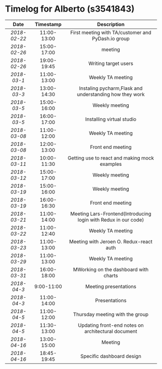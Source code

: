 # Timelog for Alberto (s3541843)

| Date         |   Timestamp | Description                                                       |
| :---:        |       :---: | :---:                                                             |
| *2018-02-22* | 11:00-13:00 | First meeting with TA/customer and PyDash.io group |
| *2018-02-26* | 15:00-17:00 | meeting |
| *2018-02-26* | 19:00-19:45 | Writing target users |
| *2018-03-1* | 11:00-13:00 | Weekly TA meeting |
| *2018-03-3* | 13:00-14:30 | Instaling pycharm,Flask and understanding how they work |
| *2018-03-5* | 15:00-16:00 | Weekly meeting |
| *2018-03-5* | 16:00-17:00 | Installing virtual studio  |
| *2018-03-08* | 11:00-12:00 | Weekly TA meeting |
| *2018-03-08* | 12:00-13:00 | Front end meeting |
| *2018-03-11* | 10:00-11:30 | Getting use to react and making mock examples |
| *2018-03-12* | 15:00-17:00 | Weekly meeting |
| *2018-03-19* | 15:00-16:00 | Weekly meeting |
| *2018-03-19* | 16:00-16:30 | Front end meeting |
| *2018-03-21* | 11:00-14:00 | Meeting Lars-Frontend(Introducing login with Redux in our code) |
| *2018-03-22* | 11:00-12:40 | Weekly TA meeting |
| *2018-03-23* | 11:00-13:00 | Meeting with Jeroen O. Redux-react auth |
| *2018-03-29* | 11:00-13:00 | Weekly TA meeting |
| *2018-03-31* | 16:00-18:00 | MWorking on the dashboard with charts |
| *2018-04-3* | 9:00-11:00 | Meeting presentations |
| *2018-04-3* | 11:00-14:00 | Presentations |
| *2018-04-5* | 11:00-12:00 | Thursday meeting with the group |
| *2018-04-5* | 11:30-13:00 | Updating front-end notes on architectural document |
| *2018-04-16* | 13:00-15:00 | Meeting  |
| *2018-04-16* | 18:45-19:45 | Specific dashboard design |

